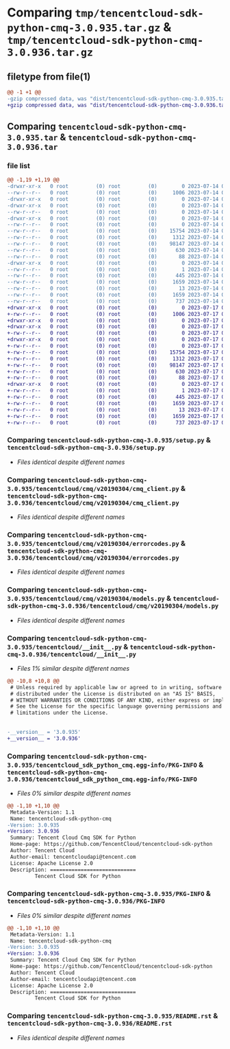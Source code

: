 # Comparing `tmp/tencentcloud-sdk-python-cmq-3.0.935.tar.gz` & `tmp/tencentcloud-sdk-python-cmq-3.0.936.tar.gz`

## filetype from file(1)

```diff
@@ -1 +1 @@
-gzip compressed data, was "dist/tencentcloud-sdk-python-cmq-3.0.935.tar", last modified: Fri Jul 14 00:20:43 2023, max compression
+gzip compressed data, was "dist/tencentcloud-sdk-python-cmq-3.0.936.tar", last modified: Mon Jul 17 00:21:40 2023, max compression
```

## Comparing `tencentcloud-sdk-python-cmq-3.0.935.tar` & `tencentcloud-sdk-python-cmq-3.0.936.tar`

### file list

```diff
@@ -1,19 +1,19 @@
-drwxr-xr-x   0 root         (0) root         (0)        0 2023-07-14 00:20:43.000000 tencentcloud-sdk-python-cmq-3.0.935/
--rw-r--r--   0 root         (0) root         (0)     1006 2023-07-14 00:20:43.000000 tencentcloud-sdk-python-cmq-3.0.935/setup.py
-drwxr-xr-x   0 root         (0) root         (0)        0 2023-07-14 00:20:43.000000 tencentcloud-sdk-python-cmq-3.0.935/tencentcloud/
-drwxr-xr-x   0 root         (0) root         (0)        0 2023-07-14 00:20:43.000000 tencentcloud-sdk-python-cmq-3.0.935/tencentcloud/cmq/
--rw-r--r--   0 root         (0) root         (0)        0 2023-07-14 00:20:43.000000 tencentcloud-sdk-python-cmq-3.0.935/tencentcloud/cmq/__init__.py
-drwxr-xr-x   0 root         (0) root         (0)        0 2023-07-14 00:20:43.000000 tencentcloud-sdk-python-cmq-3.0.935/tencentcloud/cmq/v20190304/
--rw-r--r--   0 root         (0) root         (0)        0 2023-07-14 00:20:43.000000 tencentcloud-sdk-python-cmq-3.0.935/tencentcloud/cmq/v20190304/__init__.py
--rw-r--r--   0 root         (0) root         (0)    15754 2023-07-14 00:20:43.000000 tencentcloud-sdk-python-cmq-3.0.935/tencentcloud/cmq/v20190304/cmq_client.py
--rw-r--r--   0 root         (0) root         (0)     1312 2023-07-14 00:20:43.000000 tencentcloud-sdk-python-cmq-3.0.935/tencentcloud/cmq/v20190304/errorcodes.py
--rw-r--r--   0 root         (0) root         (0)    98147 2023-07-14 00:20:43.000000 tencentcloud-sdk-python-cmq-3.0.935/tencentcloud/cmq/v20190304/models.py
--rw-r--r--   0 root         (0) root         (0)      630 2023-07-14 00:20:43.000000 tencentcloud-sdk-python-cmq-3.0.935/tencentcloud/__init__.py
--rw-r--r--   0 root         (0) root         (0)       88 2023-07-14 00:20:43.000000 tencentcloud-sdk-python-cmq-3.0.935/setup.cfg
-drwxr-xr-x   0 root         (0) root         (0)        0 2023-07-14 00:20:43.000000 tencentcloud-sdk-python-cmq-3.0.935/tencentcloud_sdk_python_cmq.egg-info/
--rw-r--r--   0 root         (0) root         (0)        1 2023-07-14 00:20:43.000000 tencentcloud-sdk-python-cmq-3.0.935/tencentcloud_sdk_python_cmq.egg-info/dependency_links.txt
--rw-r--r--   0 root         (0) root         (0)      445 2023-07-14 00:20:43.000000 tencentcloud-sdk-python-cmq-3.0.935/tencentcloud_sdk_python_cmq.egg-info/SOURCES.txt
--rw-r--r--   0 root         (0) root         (0)     1659 2023-07-14 00:20:43.000000 tencentcloud-sdk-python-cmq-3.0.935/tencentcloud_sdk_python_cmq.egg-info/PKG-INFO
--rw-r--r--   0 root         (0) root         (0)       13 2023-07-14 00:20:43.000000 tencentcloud-sdk-python-cmq-3.0.935/tencentcloud_sdk_python_cmq.egg-info/top_level.txt
--rw-r--r--   0 root         (0) root         (0)     1659 2023-07-14 00:20:43.000000 tencentcloud-sdk-python-cmq-3.0.935/PKG-INFO
--rw-r--r--   0 root         (0) root         (0)      737 2023-07-14 00:20:43.000000 tencentcloud-sdk-python-cmq-3.0.935/README.rst
+drwxr-xr-x   0 root         (0) root         (0)        0 2023-07-17 00:21:40.000000 tencentcloud-sdk-python-cmq-3.0.936/
+-rw-r--r--   0 root         (0) root         (0)     1006 2023-07-17 00:21:40.000000 tencentcloud-sdk-python-cmq-3.0.936/setup.py
+drwxr-xr-x   0 root         (0) root         (0)        0 2023-07-17 00:21:40.000000 tencentcloud-sdk-python-cmq-3.0.936/tencentcloud/
+drwxr-xr-x   0 root         (0) root         (0)        0 2023-07-17 00:21:40.000000 tencentcloud-sdk-python-cmq-3.0.936/tencentcloud/cmq/
+-rw-r--r--   0 root         (0) root         (0)        0 2023-07-17 00:21:40.000000 tencentcloud-sdk-python-cmq-3.0.936/tencentcloud/cmq/__init__.py
+drwxr-xr-x   0 root         (0) root         (0)        0 2023-07-17 00:21:40.000000 tencentcloud-sdk-python-cmq-3.0.936/tencentcloud/cmq/v20190304/
+-rw-r--r--   0 root         (0) root         (0)        0 2023-07-17 00:21:40.000000 tencentcloud-sdk-python-cmq-3.0.936/tencentcloud/cmq/v20190304/__init__.py
+-rw-r--r--   0 root         (0) root         (0)    15754 2023-07-17 00:21:40.000000 tencentcloud-sdk-python-cmq-3.0.936/tencentcloud/cmq/v20190304/cmq_client.py
+-rw-r--r--   0 root         (0) root         (0)     1312 2023-07-17 00:21:40.000000 tencentcloud-sdk-python-cmq-3.0.936/tencentcloud/cmq/v20190304/errorcodes.py
+-rw-r--r--   0 root         (0) root         (0)    98147 2023-07-17 00:21:40.000000 tencentcloud-sdk-python-cmq-3.0.936/tencentcloud/cmq/v20190304/models.py
+-rw-r--r--   0 root         (0) root         (0)      630 2023-07-17 00:21:40.000000 tencentcloud-sdk-python-cmq-3.0.936/tencentcloud/__init__.py
+-rw-r--r--   0 root         (0) root         (0)       88 2023-07-17 00:21:40.000000 tencentcloud-sdk-python-cmq-3.0.936/setup.cfg
+drwxr-xr-x   0 root         (0) root         (0)        0 2023-07-17 00:21:40.000000 tencentcloud-sdk-python-cmq-3.0.936/tencentcloud_sdk_python_cmq.egg-info/
+-rw-r--r--   0 root         (0) root         (0)        1 2023-07-17 00:21:40.000000 tencentcloud-sdk-python-cmq-3.0.936/tencentcloud_sdk_python_cmq.egg-info/dependency_links.txt
+-rw-r--r--   0 root         (0) root         (0)      445 2023-07-17 00:21:40.000000 tencentcloud-sdk-python-cmq-3.0.936/tencentcloud_sdk_python_cmq.egg-info/SOURCES.txt
+-rw-r--r--   0 root         (0) root         (0)     1659 2023-07-17 00:21:40.000000 tencentcloud-sdk-python-cmq-3.0.936/tencentcloud_sdk_python_cmq.egg-info/PKG-INFO
+-rw-r--r--   0 root         (0) root         (0)       13 2023-07-17 00:21:40.000000 tencentcloud-sdk-python-cmq-3.0.936/tencentcloud_sdk_python_cmq.egg-info/top_level.txt
+-rw-r--r--   0 root         (0) root         (0)     1659 2023-07-17 00:21:40.000000 tencentcloud-sdk-python-cmq-3.0.936/PKG-INFO
+-rw-r--r--   0 root         (0) root         (0)      737 2023-07-17 00:21:40.000000 tencentcloud-sdk-python-cmq-3.0.936/README.rst
```

### Comparing `tencentcloud-sdk-python-cmq-3.0.935/setup.py` & `tencentcloud-sdk-python-cmq-3.0.936/setup.py`

 * *Files identical despite different names*

### Comparing `tencentcloud-sdk-python-cmq-3.0.935/tencentcloud/cmq/v20190304/cmq_client.py` & `tencentcloud-sdk-python-cmq-3.0.936/tencentcloud/cmq/v20190304/cmq_client.py`

 * *Files identical despite different names*

### Comparing `tencentcloud-sdk-python-cmq-3.0.935/tencentcloud/cmq/v20190304/errorcodes.py` & `tencentcloud-sdk-python-cmq-3.0.936/tencentcloud/cmq/v20190304/errorcodes.py`

 * *Files identical despite different names*

### Comparing `tencentcloud-sdk-python-cmq-3.0.935/tencentcloud/cmq/v20190304/models.py` & `tencentcloud-sdk-python-cmq-3.0.936/tencentcloud/cmq/v20190304/models.py`

 * *Files identical despite different names*

### Comparing `tencentcloud-sdk-python-cmq-3.0.935/tencentcloud/__init__.py` & `tencentcloud-sdk-python-cmq-3.0.936/tencentcloud/__init__.py`

 * *Files 1% similar despite different names*

```diff
@@ -10,8 +10,8 @@
 # Unless required by applicable law or agreed to in writing, software
 # distributed under the License is distributed on an "AS IS" BASIS,
 # WITHOUT WARRANTIES OR CONDITIONS OF ANY KIND, either express or implied.
 # See the License for the specific language governing permissions and
 # limitations under the License.
 
 
-__version__ = '3.0.935'
+__version__ = '3.0.936'
```

### Comparing `tencentcloud-sdk-python-cmq-3.0.935/tencentcloud_sdk_python_cmq.egg-info/PKG-INFO` & `tencentcloud-sdk-python-cmq-3.0.936/tencentcloud_sdk_python_cmq.egg-info/PKG-INFO`

 * *Files 0% similar despite different names*

```diff
@@ -1,10 +1,10 @@
 Metadata-Version: 1.1
 Name: tencentcloud-sdk-python-cmq
-Version: 3.0.935
+Version: 3.0.936
 Summary: Tencent Cloud Cmq SDK for Python
 Home-page: https://github.com/TencentCloud/tencentcloud-sdk-python
 Author: Tencent Cloud
 Author-email: tencentcloudapi@tencent.com
 License: Apache License 2.0
 Description: ============================
         Tencent Cloud SDK for Python
```

### Comparing `tencentcloud-sdk-python-cmq-3.0.935/PKG-INFO` & `tencentcloud-sdk-python-cmq-3.0.936/PKG-INFO`

 * *Files 0% similar despite different names*

```diff
@@ -1,10 +1,10 @@
 Metadata-Version: 1.1
 Name: tencentcloud-sdk-python-cmq
-Version: 3.0.935
+Version: 3.0.936
 Summary: Tencent Cloud Cmq SDK for Python
 Home-page: https://github.com/TencentCloud/tencentcloud-sdk-python
 Author: Tencent Cloud
 Author-email: tencentcloudapi@tencent.com
 License: Apache License 2.0
 Description: ============================
         Tencent Cloud SDK for Python
```

### Comparing `tencentcloud-sdk-python-cmq-3.0.935/README.rst` & `tencentcloud-sdk-python-cmq-3.0.936/README.rst`

 * *Files identical despite different names*

